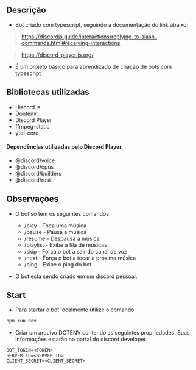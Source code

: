 ## Descrição

- Bot criado com typescript, seguindo a documentação do link abaixo:

> https://discordjs.guide/interactions/replying-to-slash-commands.html#receiving-interactions

> https://discord-player.js.org/

- É um projeto básico para aprendizado de criação de bots com typescript

## Bibliotecas utilizadas

- Discord.js
- Dontenv
- Discord Player
- ffmpeg-static
- ytdl-core

#### Dependências utilizadas pelo Discord Player 

- @discord/voice
- @discord/opus
- @discord/builders
- @discord/rest

## Observações

- O bot só tem os seguintes comandos 
  - /play - Toca uma música
  - /pause - Pausa a música
  - /resume - Despausa a música
  - /playlist - Exibe a fila de músicas
  - /skip - Força o bot a sair do canal de voz
  - /next - Força o bot a tocar a próxima música
  - /ping - Exibe o ping do bot

- O bot está sendo criado em um discord pessoal.

## Start

- Para startar o bot localmente utilize o comando

```bash
npm run dev
```

- Criar um arquivo DOTENV contendo as seguintes propriedades. Suas informações estarão no portal do discord developer

```.env
BOT_TOKEN=<TOKEN>
SERVER_ID=<SERVER_ID>
CLIENT_SECRET=<CLIENT_SECRET>
```